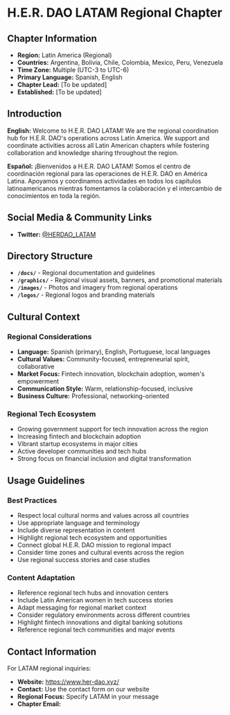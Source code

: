 # H.E.R. DAO LATAM Regional Chapter

## Chapter Information

- **Region:** Latin America (Regional)
- **Countries:** Argentina, Bolivia, Chile, Colombia, Mexico, Peru, Venezuela
- **Time Zone:** Multiple (UTC-3 to UTC-6)
- **Primary Language:** Spanish, English
- **Chapter Lead:** [To be updated]
- **Established:** [To be updated]

## Introduction

**English:**
Welcome to H.E.R. DAO LATAM! We are the regional coordination hub for H.E.R. DAO's operations across Latin America. We support and coordinate activities across all Latin American chapters while fostering collaboration and knowledge sharing throughout the region.

**Español:**
¡Bienvenidos a H.E.R. DAO LATAM! Somos el centro de coordinación regional para las operaciones de H.E.R. DAO en América Latina. Apoyamos y coordinamos actividades en todos los capítulos latinoamericanos mientras fomentamos la colaboración y el intercambio de conocimientos en toda la región.

## Social Media & Community Links

- **Twitter:** [@HERDAO_LATAM](https://x.com/herdaolatam) 

## Directory Structure

- **`/docs/`** - Regional documentation and guidelines
- **`/graphics/`** - Regional visual assets, banners, and promotional materials
- **`/images/`** - Photos and imagery from regional operations
- **`/logos/`** - Regional logos and branding materials

## Cultural Context

### Regional Considerations
- **Language:** Spanish (primary), English, Portuguese, local languages
- **Cultural Values:** Community-focused, entrepreneurial spirit, collaborative
- **Market Focus:** Fintech innovation, blockchain adoption, women's empowerment
- **Communication Style:** Warm, relationship-focused, inclusive
- **Business Culture:** Professional, networking-oriented

### Regional Tech Ecosystem
- Growing government support for tech innovation across the region
- Increasing fintech and blockchain adoption
- Vibrant startup ecosystems in major cities
- Active developer communities and tech hubs
- Strong focus on financial inclusion and digital transformation

## Usage Guidelines

### Best Practices
- Respect local cultural norms and values across all countries
- Use appropriate language and terminology
- Include diverse representation in content
- Highlight regional tech ecosystem and opportunities
- Connect global H.E.R. DAO mission to regional impact
- Consider time zones and cultural events across the region
- Use regional success stories and case studies

### Content Adaptation
- Reference regional tech hubs and innovation centers
- Include Latin American women in tech success stories
- Adapt messaging for regional market context
- Consider regulatory environments across different countries
- Highlight fintech innovations and digital banking solutions
- Reference regional tech communities and major events

## Contact Information

For LATAM regional inquiries:
- **Website:** https://www.her-dao.xyz/
- **Contact:** Use the contact form on our website
- **Regional Focus:** Specify LATAM in your message
- **Chapter Email:** 
